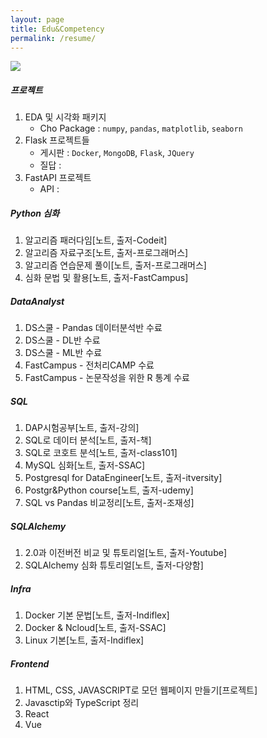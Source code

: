 ```yaml
---
layout: page
title: Edu&Competency
permalink: /resume/
---
```


![](https://postfiles.pstatic.net/data32/2008/5/20/189/%BF%AA%B7%AE%BA%F9%BB%EA3_james_0723.jpg?type=w2)

##### 프로젝트

1. EDA 및 시각화 패키지
   - Cho Package : `numpy`, `pandas`, `matplotlib`, `seaborn`
2. Flask 프로젝트들
   - 게시판 : `Docker`, `MongoDB`, `Flask`, `JQuery`
   - 질답 :
3. FastAPI 프로젝트
   - API :

##### Python 심화

1. 알고리즘 패러다임[노트, 출저-Codeit]
2. 알고리즘 자료구조[노트, 출저-프로그래머스]
3. 알고리즘 연습문제 풀이[노트, 출저-프로그래머스]
4. 심화 문법 및 활용[노트, 출저-FastCampus]

##### DataAnalyst

1. DS스쿨 - Pandas 데이터분석반 수료
2. DS스쿨 - DL반 수료
3. DS스쿨 - ML반 수료
4. FastCampus - 전처리CAMP 수료
5. FastCampus - 논문작성을 위한 R 통계 수료

##### SQL

1. DAP시험공부[노트, 출저-강의]
2. SQL로 데이터 분석[노트, 출저-책]
3. SQL로 코호트 분석[노트, 출저-class101]
4. MySQL 심화[노트, 출저-SSAC]
5. Postgresql for DataEngineer[노트, 출저-itversity]
6. Postgr&Python course[노트, 출저-udemy]
7. SQL vs Pandas 비교정리[노트, 출저-조재성]

##### SQLAlchemy

1. 2.0과 이전버전 비교 및 튜토리얼[노트, 출저-Youtube]
2. SQLAlchemy 심화 튜토리얼[노트, 출저-다양함]

##### Infra

1. Docker 기본 문법[노트, 출저-Indiflex]
2. Docker & Ncloud[노트, 출저-SSAC]
3. Linux 기본[노트, 출저-Indiflex]

##### Frontend

1. HTML, CSS, JAVASCRIPT로 모던 웹페이지 만들기[프로젝트]
2. Javasctip와 TypeScript 정리
3. React
4. Vue
